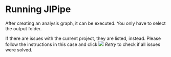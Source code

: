 # Running JIPipe

After creating an analysis graph, it can be executed. You only have to select 
the output folder.

If there are issues with the current project, they are listed, instead. Please
follow the instructions in this case and click ![](image://icons/refresh.png) *Retry* to
check if all issues were solved.
